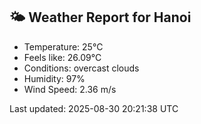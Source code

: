 <!-- WEATHER-START -->
## 🌤 Weather Report for Hanoi

- Temperature: 25°C
- Feels like: 26.09°C
- Conditions: overcast clouds
- Humidity: 97%
- Wind Speed: 2.36 m/s

Last updated: 2025-08-30 20:21:38 UTC
<!-- WEATHER-END -->
